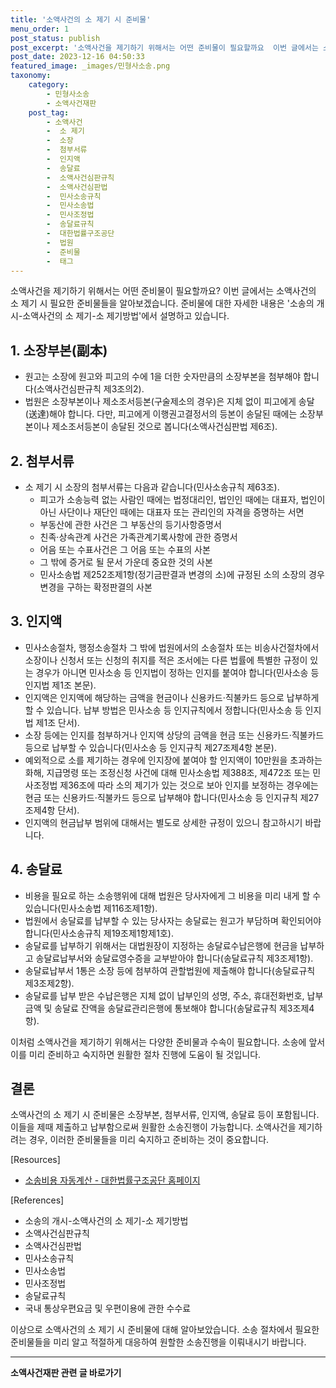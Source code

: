```yaml
---
title: '소액사건의 소 제기 시 준비물'
menu_order: 1
post_status: publish
post_excerpt: '소액사건을 제기하기 위해서는 어떤 준비물이 필요할까요  이번 글에서는 소액사건의 소 제기 시 필요한 준비물들을 알아보겠습니다. 준비물에 대한 자세한 내용은  소송의 개시 소액사건의 소 제기 소 제기방법 에서 설명하고 있습니다.'
post_date: 2023-12-16 04:50:33
featured_image: _images/민형사소송.png
taxonomy:
    category:
        - 민형사소송
        - 소액사건재판
    post_tag:
        - 소액사건
        -  소 제기
        -  소장
        -  첨부서류
        -  인지액
        -  송달료
        -  소액사건심판규칙
        -  소액사건심판법
        -  민사소송규칙
        -  민사소송법
        -  민사조정법
        -  송달료규칙
        -  대한법률구조공단
        -  법원
        -  준비물
        -  태그
---
```



소액사건을 제기하기 위해서는 어떤 준비물이 필요할까요? 이번 글에서는 소액사건의 소 제기 시 필요한 준비물들을 알아보겠습니다. 준비물에 대한 자세한 내용은 '소송의 개시-소액사건의 소 제기-소 제기방법'에서 설명하고 있습니다.

## 1. 소장부본(副本)
- 원고는 소장에 원고와 피고의 수에 1을 더한 숫자만큼의 소장부본을 첨부해야 합니다(소액사건심판규칙 제3조의2).
- 법원은 소장부본이나 제소조서등본(구술제소의 경우)은 지체 없이 피고에게 송달(送達)해야 합니다. 다만, 피고에게 이행권고결정서의 등본이 송달된 때에는 소장부본이나 제소조서등본이 송달된 것으로 봅니다(소액사건심판법 제6조).

## 2. 첨부서류
- 소 제기 시 소장의 첨부서류는 다음과 같습니다(민사소송규칙 제63조).
   - 피고가 소송능력 없는 사람인 때에는 법정대리인, 법인인 때에는 대표자, 법인이 아닌 사단이나 재단인 때에는 대표자 또는 관리인의 자격을 증명하는 서면
   - 부동산에 관한 사건은 그 부동산의 등기사항증명서
   - 친족·상속관계 사건은 가족관계기록사항에 관한 증명서
   - 어음 또는 수표사건은 그 어음 또는 수표의 사본
   - 그 밖에 증거로 될 문서 가운데 중요한 것의 사본
   - 민사소송법 제252조제1항(정기금판결과 변경의 소)에 규정된 소의 소장의 경우 변경을 구하는 확정판결의 사본

## 3. 인지액
- 민사소송절차, 행정소송절차 그 밖에 법원에서의 소송절차 또는 비송사건절차에서 소장이나 신청서 또는 신청의 취지를 적은 조서에는 다른 법률에 특별한 규정이 있는 경우가 아니면 민사소송 등 인지법이 정하는 인지를 붙여야 합니다(민사소송 등 인지법 제1조 본문).
- 인지액은 인지액에 해당하는 금액을 현금이나 신용카드·직불카드 등으로 납부하게 할 수 있습니다. 납부 방법은 민사소송 등 인지규칙에서 정합니다(민사소송 등 인지법 제1조 단서).
- 소장 등에는 인지를 첨부하거나 인지액 상당의 금액을 현금 또는 신용카드·직불카드 등으로 납부할 수 있습니다(민사소송 등 인지규칙 제27조제4항 본문).
- 예외적으로 소를 제기하는 경우에 인지장에 붙여야 할 인지액이 10만원을 초과하는 화해, 지급명령 또는 조정신청 사건에 대해 민사소송법 제388조, 제472조 또는 민사조정법 제36조에 따라 소의 제기가 있는 것으로 보아 인지를 보정하는 경우에는 현금 또는 신용카드·직불카드 등으로 납부해야 합니다(민사소송 등 인지규칙 제27조제4항 단서).
- 인지액의 현금납부 범위에 대해서는 별도로 상세한 규정이 있으니 참고하시기 바랍니다.

## 4. 송달료
- 비용을 필요로 하는 소송행위에 대해 법원은 당사자에게 그 비용을 미리 내게 할 수 있습니다(민사소송법 제116조제1항).
- 법원에서 송달료를 납부할 수 있는 당사자는 송달료는 원고가 부담하며 확인되어야 합니다(민사소송규칙 제19조제1항제1호).
- 송달료를 납부하기 위해서는 대법원장이 지정하는 송달료수납은행에 현금을 납부하고 송달료납부서와 송달료영수증을 교부받아야 합니다(송달료규칙 제3조제1항).
- 송달료납부서 1통은 소장 등에 첨부하여 관할법원에 제출해야 합니다(송달료규칙 제3조제2항).
- 송달료를 납부 받은 수납은행은 지체 없이 납부인의 성명, 주소, 휴대전화번호, 납부금액 및 송달료 잔액을 송달료관리은행에 통보해야 합니다(송달료규칙 제3조제4항).

이처럼 소액사건을 제기하기 위해서는 다양한 준비물과 수속이 필요합니다. 소송에 앞서 이를 미리 준비하고 숙지하면 원활한 절차 진행에 도움이 될 것입니다.

## 결론
소액사건의 소 제기 시 준비물은 소장부본, 첨부서류, 인지액, 송달료 등이 포함됩니다. 이들을 제때 제출하고 납부함으로써 원활한 소송진행이 가능합니다. 소액사건을 제기하려는 경우, 이러한 준비물들을 미리 숙지하고 준비하는 것이 중요합니다.

[Resources]
- [소송비용 자동계산 - 대한법률구조공단 홈페이지](http://www.klac.or.kr/bridgement/help/sosong.asp)

[References]
- 소송의 개시-소액사건의 소 제기-소 제기방법
- 소액사건심판규칙
- 소액사건심판법
- 민사소송규칙
- 민사소송법
- 민사조정법
- 송달료규칙
- 국내 통상우편요금 및 우편이용에 관한 수수료

이상으로 소액사건의 소 제기 시 준비물에 대해 알아보았습니다. 소송 절차에서 필요한 준비물들을 미리 알고 적절하게 대응하여 원할한 소송진행을 이뤄내시기 바랍니다.
<!-- wp:separator -->
<hr class="wp-block-separator has-alpha-channel-opacity"/>
<!-- /wp:separator -->

<!-- wp:group {"backgroundColor":"base","layout":{"type":"constrained"}} -->
<div class="wp-block-group has-base-background-color has-background"><!-- wp:paragraph {"align":"center","fontSize":"medium"} -->
<p class="has-text-align-center has-large-font-size"><strong>소액사건재판 관련 글 바로가기</strong></p>
<!-- /wp:paragraph -->


<!-- wp:latest-posts
{"categories":[{"id":14756,"count":19,"description":"","link":"https://uknowlaw.com/category/%ec%86%8c%ec%95%a1%ec%82%ac%ea%b1%b4%ec%9e%ac%ed%8c%90/","name":"소액사건재판","slug":"소액사건재판","taxonomy":"category","parent":0,"meta":[],"_links":{"self":[{"href":"https://uknowlaw.com/wp-json/wp/v2/categories/14756"}],"collection":[{"href":"https://uknowlaw.com/wp-json/wp/v2/categories"}],"about":[{"href":"https://uknowlaw.com/wp-json/wp/v2/taxonomies/category"}],"wp:post_type":[{"href":"https://uknowlaw.com/wp-json/wp/v2/posts?categories=14756"}],"curies":[{"name":"wp","href":"https://api.w.org/{rel}","templated":true}]}}],"postsToShow":100,"excerptLength":28,"postLayout":"grid","columns":2,"featuredImageAlign":"left","featuredImageSizeSlug":"large","fontSize":"small"} /--></div>
<!-- /wp:group -->